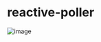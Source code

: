 # reactive-poller

![image](https://cloud.githubusercontent.com/assets/106908/25810573/7848584c-344b-11e7-8d08-a71e4f402426.png)
